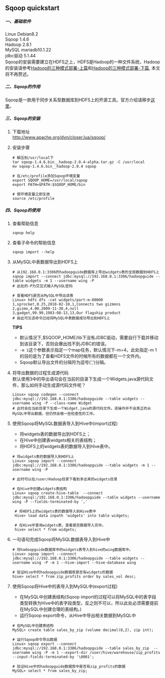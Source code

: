 ## Sqoop quickstart

##### 一、基础软件

Linux Debian8.2  
Sqoop 1.4.6  
Hadoop 2.8.1  
MySQL mariadb10.1.22  
jdbc驱动 5.1.44  
Sqoop的安装需要建立在HDFS之上，HDFS是Hadoop的一种文件系统，Hadoop的安装请参考[Hadoop的三种模式部署-上篇](https://github.com/wing324/helloworld_zh/blob/master/Bigdata/Hadoop%E7%9A%84%E4%B8%89%E7%A7%8D%E6%A8%A1%E5%BC%8F%E9%83%A8%E7%BD%B2-%E4%B8%8A%E7%AF%87.md)和[Hadoop的三种模式部署-下篇](https://github.com/wing324/helloworld_zh/blob/master/Bigdata/Hadoop%E7%9A%84%E4%B8%89%E7%A7%8D%E6%A8%A1%E5%BC%8F%E9%83%A8%E7%BD%B2-%E4%B8%8B%E7%AF%87.md), 本文将不再赘述。

##### 二、Sqoop的作用

Sqoop是一款用于同步关系型数据库到HDFS上的开源工具。官方介绍请移步[这里](http://sqoop.apache.org/docs/1.4.6/SqoopUserGuide.html#_introduction)。

##### 三、Sqoop的安装

1. 下载地址  
   http://www.apache.org/dyn/closer.lua/sqoop/  

2. 安装步骤  

   ```shell
   # 解压到/usr/local下
   tar sqoop-1.4.6.bin__hadoop-2.0.4-alpha.tar.gz -C /usr/local
   mv sqoop-1.4.6.bin__hadoop-2.0.4 sqoop

   # 在/etc/profile添加Sqoop环境变量
   export SQOOP_HOME=/usr/local/sqoop
   export PATH=$PATH:$SQOOP_HOME/bin

   # 使环境变量立即生效
   source /etc/profile
   ```

##### 四、Sqoop的使用

1. 查看帮助信息  

   ```shell
   sqoop help
   ```

2. 查看子命令的帮助信息  

   ```shell
   sqoop import --help
   ```

3. 从MySQL中表数据导出到HDFS上

   ```shell
   # 从192.168.0.1:3306的hadoopguide数据库上导出widgets表的全部数据到HDFS上
   sqoop import --connect jdbc:mysql://192.168.0.1:3306/hadoopguide --table widgets -m 1 --username wing -P
   # 此处的-P为交互式输入MySQL密码

   # 查看HDFS是否从MySQL中导出该表
   Linux> hdfs dfs -cat widgets/part-m-00000
   1,sprocket,0.25,2010-02-10,1,Connects two gizmons
   2,gizmo,4.00,2009-11-30,4,null
   3,gadget,99.99,1983-08-13,13,Our flagship product
   # 由此可见该命令已经将MySQL中表数据成功导出到HDFS上
   ```

   **TIPS**  

   - 默认情况下,$SQOOP_HOME/lib下没有JDBC驱动，需要自行下载并移动到该目录下，否则会爆出找不到JDBC的错误。
   - `-m 1`这个参数表示指定一个map任务，默认情况下-m=4，此处指定-m 1的目的是为了查看HDFS文件的时候所有的数据都在一个文件内。
   - Sqoop默认导出文件的分隔符为逗号(',')分隔。

4. 将导出数据的过程生成源代码  
   默认使用3中的导出语句会在当前的目录下生成一个Widgets.java源代码文件，那么如何手动生成源代码文件呢？  

   ```shell
   Linux> sqoop codegen --connect jdbc:mysql://192.168.0.1:3306/hadoopguide --table widgets --username wing -P --class-name Widget
   # 此时会在当前目录下生成一个Widget.java的源代码文件。该操作并不会真正的从MySQL中导出数据，但仍然会做一些检查性的工作。
   ```

5. 使用Sqoop将MySQL数据表导入到Hive中(import过程)  

   - 将widgets表的数据导出到HDFS上；
   - 在Hive中创建表widgets相关的表结构；
   - 将HDFS上的widgets表的数据导入到Hive表中。

   ```shell
   # 将widgets表的数据导入到HDFS上
   Linux> sqoop import --connect jdbc:mysql://192.168.0.1:3306/hadoopguide --table widgets -m 1 --username wing -P

   # 此时可以在/user/Hadoop目录下看到多出来的widgets目录

   # 在Hive中创建widgets表结构
   Linux> sqoop create-hive-table  --connect jdbc:mysql:/192.168.0.1:3306/hadoopguide --table widgets --username wing -P --fields-terminated-by ','
    
    # 将HDFS上的widgets表的数据导入到Hive表中
    Hive> load data inpath 'widgets' into table widgets;
    
    # 在Hive中查询widgets表，查看是否数据导入完毕。
    hive> select * from widgets;
   ```

6. 一句语句完成Sqoop将MySQL数据表导入到Hive中

   ```shell
   # 将hadoopguide数据库中的widgets表导入到hive的wing数据库中。
   Linux> sqoop import --connect jdbc:mysql://192.168.0.1:3306/hadoopguide --table widgets --username wing -P -m 1 --hive-import --hive-database wing

   # 验证Hive中的hadoopguide数据库是否有widgets的数据
   hive> select * from zip_profits order by sales_vol desc;
   ```

7. 使用Sqoop将Hive中的表导入到MySQL中(export过程)  

   - 在MySQL中创建表结构(Sqoop import的过程可以将MySQL中的表字段类型转换为Hive中的表字段类型，反之则不可以，所以此处必须需要提前在MySQL中创建合理的表结构。)
   - 运行Sqoop export命令，从Hive中导出相关数据到MySQL中

   ```shell
   # 在MySQL中创建表结构
   MySQL> create table sales_by_zip (volume decimal(8,2), zip int);

   # 运行Sqoop命令导出数据
   Linux> sqoop export --connect jdbc:mysql://192.168.0.1:3306/hadoopguide --table sales_by_zip  --username wing -P -m 1 --export-dir /user/hive/warehouse/zip_profits --input-fields-terminated-by '\0001';

   # 验证Hive中的hadoopguide数据库中是否有zip_profits的数据
   MySQL> select * from sales_by_zip;
   ```

   ​